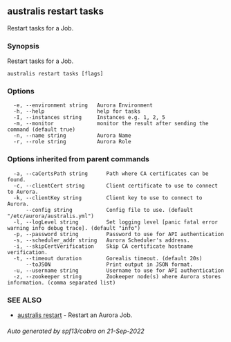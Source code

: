 ## australis restart tasks

Restart tasks for a Job.

### Synopsis

Restart tasks for a Job.

```
australis restart tasks [flags]
```

### Options

```
  -e, --environment string   Aurora Environment
  -h, --help                 help for tasks
  -I, --instances string     Instances e.g. 1, 2, 5
  -m, --monitor              monitor the result after sending the command (default true)
  -n, --name string          Aurora Name
  -r, --role string          Aurora Role
```

### Options inherited from parent commands

```
  -a, --caCertsPath string      Path where CA certificates can be found.
  -c, --clientCert string       Client certificate to use to connect to Aurora.
  -k, --clientKey string        Client key to use to connect to Aurora.
      --config string           Config file to use. (default "/etc/aurora/australis.yml")
  -l, --logLevel string         Set logging level [panic fatal error warning info debug trace]. (default "info")
  -p, --password string         Password to use for API authentication
  -s, --scheduler_addr string   Aurora Scheduler's address.
  -i, --skipCertVerification    Skip CA certificate hostname verification.
  -t, --timeout duration        Gorealis timeout. (default 20s)
      --toJSON                  Print output in JSON format.
  -u, --username string         Username to use for API authentication
  -z, --zookeeper string        Zookeeper node(s) where Aurora stores information. (comma separated list)
```

### SEE ALSO

* [australis restart](australis_restart.md)	 - Restart an Aurora Job.

###### Auto generated by spf13/cobra on 21-Sep-2022

